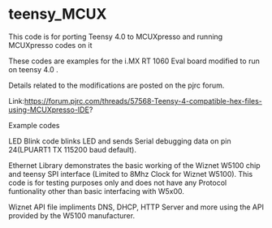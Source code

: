 # teensy_MCUX

This code is for porting Teensy 4.0 to MCUXpresso and running MCUXpresso codes on it

These codes are examples for the i.MX RT 1060 Eval board modified to run on teensy 4.0 .

Details related to the modifications are posted on the pjrc forum. 

Link:https://forum.pjrc.com/threads/57568-Teensy-4-compatible-hex-files-using-MCUXpresso-IDE?

Example codes

LED Blink code blinks LED and sends Serial debugging data on pin 24(LPUART1 TX 115200 baud default). 

Ethernet Library demonstrates the basic working of the Wiznet W5100 chip and teensy SPI interface (Limited to 8Mhz Clock for Wiznet W5100). This code is for testing purposes only and does not have any Protocol funtionality other than basic interfacing with W5x00.

Wiznet API file impliments DNS, DHCP, HTTP Server and more using the API provided by the W5100 manufacturer.